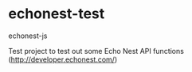 echonest-test
=============

echonest-js

Test project to test out some Echo Nest API functions (http://developer.echonest.com/)